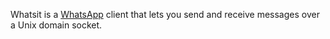 [whatsapp]: https://www.whatsapp.com/

Whatsit is a [WhatsApp][whatsapp] client that lets you send and receive
messages over a Unix domain socket.
